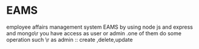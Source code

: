 # EAMS
employee affairs management system
EAMS by using node js and express and mongo\r you have access as user or admin .one of them do some operation such \r as admin :: create ,delete,update
